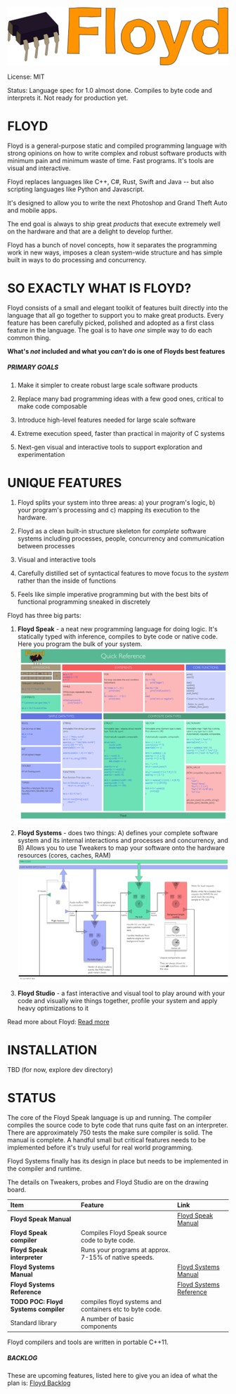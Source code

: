 ![](readme_floyd_logo.png)

License: MIT

Status: Language spec for 1.0 almost done. Compiles to byte code and interprets it. Not ready for production yet. 

# FLOYD

Floyd is a general-purpose static and compiled programming language with strong opinions on how to write complex and robust software products with minimum pain and minimum waste of time. Fast programs. It's tools are visual and interactive.

Floyd replaces languages like C++, C#, Rust, Swift and Java -- but also scripting languages like Python and Javascript.

It's designed to allow you to write the next Photoshop and Grand Theft Auto and mobile apps.

The end goal is always to ship great *products* that execute extremely well on the hardware and that are a delight to develop further.

Floyd has a bunch of novel concepts, how it separates the programming work in new ways, imposes a clean system-wide structure and has simple built in ways to do processing and concurrency.

# SO EXACTLY WHAT IS FLOYD?

Floyd consists of a small and elegant toolkit of features built directly into the language that all go together to support you to make great products. Every feature has been carefully picked, polished and adopted as a first class feature in the language. The goal is to have *one* simple way to do each common thing.

**What's *not* included and what you *can't* do is one of Floyds best features**

##### PRIMARY GOALS

1. Make it simpler to create robust large scale software products

2. Replace many bad programming ideas with a few good ones, critical to make code composable

3. Introduce high-level features needed for large scale software

4. Extreme execution speed, faster than practical in majority of C systems

5. Next-gen visual and interactive tools to support exploration and experimentation


# UNIQUE FEATURES

1. Floyd splits your system into three areas: a) your program's logic, b) your program's processing and c) mapping its execution to the hardware.

2. Floyd as a clean built-in structure skeleton for *complete* software systems including processes, people, concurrency and communication between processes

3. Visual and interactive tools

4. Carefully distilled set of syntactical features to move focus to the *system* rather than the inside of functions

5. Feels like simple imperative programming but with the best bits of functional programming sneaked in discretely


Floyd has three big parts:

1. **Floyd Speak** - a neat new programming language for doing logic. It's statically typed with inference, compiles to byte code or native code. Here you program the bulk of your system.
![](readme_cheat_sheet.png)

2. **Floyd Systems** - does two things: A) defines your complete software system and its internal interactions and processes and concurrency, and B) Allows you to use Tweakers to map your software onto the hardware resources (cores, caches, RAM) 
![](readme_floyd_systems_vst.png)

3. **Floyd Studio** - a fast interactive and visual tool to play around with your code and visually wire things together, profile your system and apply heavy optimizations to it



Read more about Floyd: [Read more](readme_deeper.md)

# INSTALLATION

TBD (for now, explore dev directory)

# STATUS

The core of the Floyd Speak language is up and running. The compiler compiles the source code to byte code that runs quite fast on an interpreter. There are approximately 750 tests the make sure compiler is solid. The manual is complete.
A handful small but critical features needs to be implemented before it's truly useful for real world programming.

Floyd Systems finally has its design in place but needs to be implemented in the compiler and runtime.

The details on Tweakers, probes and Floyd Studio are on the drawing board.


|Item				| Feature					| Link
|:---				|:---					|:---
| **Floyd Speak Manual**		|				|[Floyd Speak Manual](floyd_speak.md)
| **Floyd Speak compiler**		|Compiles Floyd Speak source code to byte code.
| **Floyd Speak interpreter**	|Runs your programs at approx. 7-15% of native speeds.
| **Floyd Systems Manual**		|				|[Floyd Systems Manual](floyd_systems.md)
| **Floyd Systems Reference**	|				|[Floyd Systems Reference](floyd_systems_ref.md)
| **TODO POC: Floyd Systems compiler**			|compiles floyd systems and containers etc to byte code.|
| Standard library				|A number of basic components|

Floyd compilers and tools are written in portable C++11.


##### BACKLOG
These are upcoming features, listed here to give you an idea of what the plan is: [Floyd Backlog](backlog.md)
